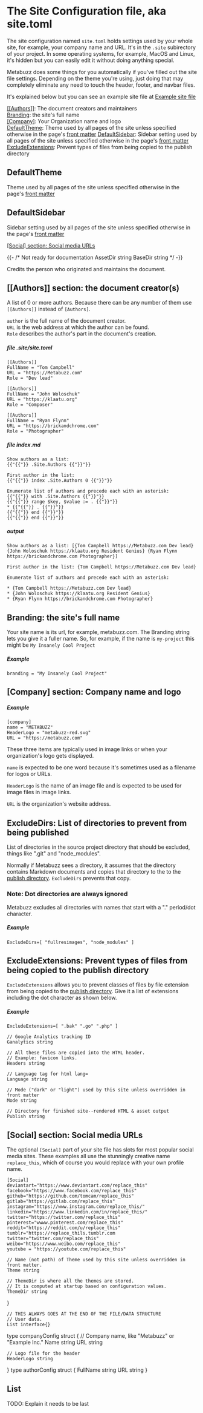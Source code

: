 # The Site Configuration file, aka site.toml

The site configuration named `site.toml` holds settings used by your whole site, for example, your company name and URL. It's in the `.site` subirectory of your project. In some operating systems, for example, MacOS and Linux, it's hidden but you can easily edit it without doing anything special.

Metabuzz does some things for you automatically if you've filled out the site file settings. Depending on the theme you're using, just doing that may completely eliminate any need to touch the header, footer, and navbar files.

It's explained below but you can see an example site file
at [Example site file](site-file-example.html)

[[[Authors]]](#author): The document creators and maintainers  
[Branding](#branding): the site's full name  
[[Company]](#company): Your Organization name and logo  
[DefaultTheme](#defaulttheme): Theme used by all pages of the site unless specified otherwise in the page's [front matter](front-matter.html)
[DefaultSidebar](#defaultsidebar): Sidebar setting used by all pages of the site unless specified otherwise in the page's [front matter](front-matter.html)
[ExcludeExtensions](#exclude-extensions): Prevent types of files from being copied to the publish directory

## DefaultTheme
Theme used by all pages of the site unless specified otherwise in the page's [front matter](front-matter.html#theme)

## DefaultSidebar

Sidebar setting used by all pages of the site unless specified otherwise in the page's [front matter](front-matter.html#sidebar)

[[Social] section: Social media URLs](#social)  


{{- /* Not ready for documentation 
	AssetDir string
	BaseDir string
*/ -}}



<a id="author"></a>

Credits the person who originated and maintains the document.

## [[Authors]] section: the document creator(s)

A list of 0 or more authors. Because there can be any number of them use `[[Authors]]` instead of `[Authors]`.

`author` is the full name of the document creator.  
`URL` is the web address at which the author can be found.  
`Role` describes the author's part in the document's creation. 

##### file .site/site.toml

```
[[Authors]]
FullName = "Tom Campbell"
URL = "https://Metabuzz.com"
Role = "Dev lead"

[[Authors]]
FullName = "John Woloschuk"
URL = "https://klaatu.org"
Role = "Composer"

[[Authors]]
FullName = "Ryan Flynn"
URL = "https://brickandchrome.com"
Role = "Photographer"

```

##### file index.md

```
Show authors as a list:
{{"{{"}} .Site.Authors {{"}}"}}

First author in the list:
{{"{{"}} index .Site.Authors 0 {{"}}"}}

Enumerate list of authors and precede each with an asterisk:
{{"{{"}} with .Site.Authors {{"}}"}}                                             
{{"{{"}} range $key, $value := . {{"}}"}}                                       
* {{"{{"}} . {{"}}"}}  
{{"{{"}} end {{"}}"}}                                                                     
{{"{{"}} end {{"}}"}}

```

##### output

```
Show authors as a list: [{Tom Campbell https://Metabuzz.com Dev lead} {John Woloschuk https://klaatu.org Resident Genius} {Ryan Flynn https://brickandchrome.com Photographer}]

First author in the list: {Tom Campbell https://Metabuzz.com Dev lead}

Enumerate list of authors and precede each with an asterisk:

* {Tom Campbell https://Metabuzz.com Dev lead}  
* {John Woloschuk https://klaatu.org Resident Genius}  
* {Ryan Flynn https://brickandchrome.com Photographer}  

```
<a id="branding"></a>
## Branding: the site's full name

Your site name is its url, for example, metabuzz.com. The Branding string lets you give it a fuller name. So, for example, if the name is `my-project` this might be `My Insanely Cool Project`

##### Example

```
branding = "My Insanely Cool Project"
```

<a id="company"></a>
## [Company] section: Company name and logo

##### Example

```
[company]
name = "METABUZZ"
HeaderLogo = "metabuzz-red.svg"
URL = "https://metabuzz.com"
```

These three items are typically used in image links or when your organization's logo gets displayed.

`name` is expected to be one word because it's sometimes used as a filename for logos or URLs. 

`HeaderLogo` is the name of an image file and is expected to be used for image files in image links.

`URL` is the organization's website address.

<a id= "exclude-dirs"></a>

## ExcludeDirs: List of directories to prevent from being published

List of directories in the source project directory that should be
excluded, things like ".git" and "node_modules".

Normally if Metabuzz sees a directory, it assumes that the directory contains Markdown documents and copies that directory to the to the [publish directory](publish-directory). `ExcludeDirs` prevents that copy.

### Note: Dot directories are always ignored

Metabuzz excludes all directories with names that start with a "." period/dot character.

##### Example

```
ExcludeDirs=[ "fullresimages", "node_modules" ]
```
<a id= "exclude-extensions "></a>

## ExcludeExtensions: Prevent types of files from being copied to the publish directory

`ExcludeExtensions` allows you to prevent classes of files by file extension from being copied to the [publish directory](publish-directory.md). Give it a list of extensions including the dot character as shown below.

##### Example

```
ExcludeExtensions=[ ".bak" ".go" ".php" ]
```

	// Google Analytics tracking ID
	Ganalytics string

	// All these files are copied into the HTML header.
	// Example: favicon links.
	Headers string

	// Language tag for html lang=
	Language string

	// Mode ("dark" or "light") used by this site unless overridden in front matter
	Mode string

	// Directory for finished site--rendered HTML & asset output
	Publish string

<a id="social"></a>
## [Social] section: Social media URLs

The optional `[Social]` part of your site file has slots for most popular social media sites. These examples all use the stunningly creative name `replace_this`, which of course you would replace with your own profile name.

```
[Social]
deviantart="https://www.deviantart.com/replace_this"
facebook="https://www.facebook.com/replace_this"
github="https://github.com/tomcam/replace_this"
gitlab="https://gitlab.com/replace_this"
instagram="https://www.instagram.com/replace_this/"
linkedin="https://www.linkedin.com/in/replace_this/"
twitter="https://twitter.com/replace_this"
pinterest="wwww.pinterest.com/replace_this"
reddit="https://reddit.com/u/replace_this"
tumblr="https://replace_thils.tumblr.com
twitter="twitter.com/replace_this"
weibo="https://www.weibo.com/replace_this"
youtube = "https://youtube.com/replace_this"
```



	// Name (not path) of Theme used by this site unless overridden in front matter.
	Theme string

	// ThemeDir is where all the themes are stored.
	// It is computed at startup based on configuration values.
	ThemeDir string



}


	// THIS ALWAYS GOES AT THE END OF THE FILE/DATA STRUCTURE
	// User data.
	List interface{}



type companyConfig struct {
	// Company name, like "Metabuzz" or "Example Inc."
	Name string
	URL  string

	// Logo file for the header
	HeaderLogo string
}
type authorConfig struct {
	FullName string
	URL      string
}



## List

TODO: Explain it needs to be last





